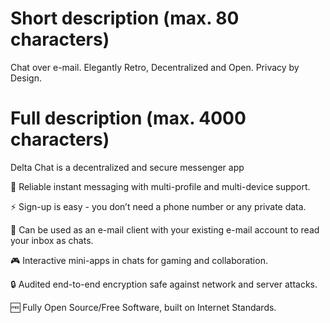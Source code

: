 # Short description (max. 80 characters)

Chat over e-mail. Elegantly Retro, Decentralized and Open. Privacy by Design.

# Full description (max. 4000 characters)

Delta Chat is a decentralized and secure messenger app

💬 Reliable instant messaging with multi-profile and multi-device support.

⚡️ Sign-up is easy - you don’t need a phone number or any private data.

📧 Can be used as an e-mail client with your existing e-mail account to read your inbox as chats.

🎮 Interactive mini-apps in chats for gaming and collaboration.

🔒 Audited end-to-end encryption safe against network and server attacks.

🆓 Fully Open Source/Free Software, built on Internet Standards.
